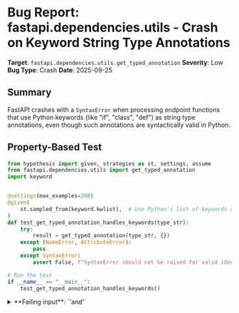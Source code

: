 # Bug Report: fastapi.dependencies.utils - Crash on Keyword String Type Annotations

**Target**: `fastapi.dependencies.utils.get_typed_annotation`
**Severity**: Low
**Bug Type**: Crash
**Date**: 2025-09-25

## Summary

FastAPI crashes with a `SyntaxError` when processing endpoint functions that use Python keywords (like "if", "class", "def") as string type annotations, even though such annotations are syntactically valid in Python.

## Property-Based Test

```python
from hypothesis import given, strategies as st, settings, assume
from fastapi.dependencies.utils import get_typed_annotation
import keyword


@settings(max_examples=200)
@given(
    st.sampled_from(keyword.kwlist),  # Use Python's list of keywords directly
)
def test_get_typed_annotation_handles_keywords(type_str):
    try:
        result = get_typed_annotation(type_str, {})
    except (NameError, AttributeError):
        pass
    except SyntaxError:
        assert False, f"SyntaxError should not be raised for valid identifier '{type_str}'"

# Run the test
if __name__ == "__main__":
    test_get_typed_annotation_handles_keywords()
```

<details>

<summary>
**Failing input**: `'and'`
</summary>
```
Traceback (most recent call last):
  File "/home/npc/miniconda/lib/python3.13/typing.py", line 1035, in __init__
    code = compile(arg_to_compile, '<string>', 'eval')
  File "<string>", line 1
    and
    ^^^
SyntaxError: invalid syntax

During handling of the above exception, another exception occurred:

Traceback (most recent call last):
  File "/home/npc/pbt/agentic-pbt/worker_/17/hypo.py", line 12, in test_get_typed_annotation_handles_keywords
    result = get_typed_annotation(type_str, {})
  File "/home/npc/miniconda/lib/python3.13/site-packages/fastapi/dependencies/utils.py", line 249, in get_typed_annotation
    annotation = ForwardRef(annotation)
  File "/home/npc/miniconda/lib/python3.13/typing.py", line 1037, in __init__
    raise SyntaxError(f"Forward reference must be an expression -- got {arg!r}")
SyntaxError: Forward reference must be an expression -- got 'and'

During handling of the above exception, another exception occurred:

Traceback (most recent call last):
  File "/home/npc/pbt/agentic-pbt/worker_/17/hypo.py", line 20, in <module>
    test_get_typed_annotation_handles_keywords()
    ~~~~~~~~~~~~~~~~~~~~~~~~~~~~~~~~~~~~~~~~~~^^
  File "/home/npc/pbt/agentic-pbt/worker_/17/hypo.py", line 7, in test_get_typed_annotation_handles_keywords
    @given(

  File "/home/npc/miniconda/lib/python3.13/site-packages/hypothesis/core.py", line 2124, in wrapped_test
    raise the_error_hypothesis_found
  File "/home/npc/pbt/agentic-pbt/worker_/17/hypo.py", line 16, in test_get_typed_annotation_handles_keywords
    assert False, f"SyntaxError should not be raised for valid identifier '{type_str}'"
           ^^^^^
AssertionError: SyntaxError should not be raised for valid identifier 'and'
Falsifying example: test_get_typed_annotation_handles_keywords(
    type_str='and',
)
```
</details>

## Reproducing the Bug

```python
from fastapi.dependencies.utils import get_dependant

# Test case: Using Python keyword "if" as a string type annotation
def endpoint_function(x: "if"):
    """Function with a keyword as string type annotation"""
    return {"x": x}

# Try to process this function through FastAPI's dependency system
try:
    dependant = get_dependant(path="/test", call=endpoint_function)
    print("SUCCESS: Function processed without error")
    print(f"Dependant: {dependant}")
except Exception as e:
    print(f"ERROR: {type(e).__name__}: {e}")
    import traceback
    traceback.print_exc()
```

<details>

<summary>
SyntaxError crash when processing endpoint function
</summary>
```
Traceback (most recent call last):
  File "/home/npc/miniconda/lib/python3.13/typing.py", line 1035, in __init__
    code = compile(arg_to_compile, '<string>', 'eval')
  File "<string>", line 1
    if
    ^^
SyntaxError: invalid syntax

During handling of the above exception, another exception occurred:

Traceback (most recent call last):
  File "/home/npc/pbt/agentic-pbt/worker_/17/repo.py", line 10, in <module>
    dependant = get_dependant(path="/test", call=endpoint_function)
  File "/home/npc/miniconda/lib/python3.13/site-packages/fastapi/dependencies/utils.py", line 274, in get_dependant
    endpoint_signature = get_typed_signature(call)
  File "/home/npc/miniconda/lib/python3.13/site-packages/fastapi/dependencies/utils.py", line 239, in get_typed_signature
    annotation=get_typed_annotation(param.annotation, globalns),
               ~~~~~~~~~~~~~~~~~~~~^^^^^^^^^^^^^^^^^^^^^^^^^^^^
  File "/home/npc/miniconda/lib/python3.13/site-packages/fastapi/dependencies/utils.py", line 249, in get_typed_annotation
    annotation = ForwardRef(annotation)
  File "/home/npc/miniconda/lib/python3.13/typing.py", line 1037, in __init__
    raise SyntaxError(f"Forward reference must be an expression -- got {arg!r}")
SyntaxError: Forward reference must be an expression -- got 'if'
ERROR: SyntaxError: Forward reference must be an expression -- got 'if'
```
</details>

## Why This Is A Bug

This is a bug because FastAPI crashes on syntactically valid Python code. While using Python keywords as string type annotations is extremely unusual and not practical, it is technically allowed by Python's syntax:

1. **Valid Python Syntax**: The function `def foo(x: "if"): pass` is syntactically valid Python code that can be defined, inspected, and called without issues in standard Python.

2. **Unexpected Crash**: FastAPI's dependency injection system crashes when processing such functions, even though the Python interpreter accepts them.

3. **Assumption Mismatch**: FastAPI assumes all string annotations are forward references to actual types that can be resolved. Python's `ForwardRef` class enforces that the string must be a valid Python expression (excluding keywords), but this restriction is not inherent to Python's annotation system itself.

4. **Poor Error Experience**: The crash happens at runtime during dependency resolution with an unclear error message that doesn't help users understand what went wrong or how to fix it.

## Relevant Context

The bug occurs in `/home/npc/miniconda/lib/python3.13/site-packages/fastapi/dependencies/utils.py` at line 249 in the `get_typed_annotation` function:

```python
def get_typed_annotation(annotation: Any, globalns: Dict[str, Any]) -> Any:
    if isinstance(annotation, str):
        annotation = ForwardRef(annotation)  # <-- Crashes here on keywords
        annotation = evaluate_forwardref(annotation, globalns, globalns)
    return annotation
```

The Python `ForwardRef` class (from `typing` module) validates that the string is a valid Python expression by attempting to compile it with `compile(arg, '<string>', 'eval')`. Keywords cannot be used in expression context, causing the compilation to fail.

FastAPI documentation: https://fastapi.tiangolo.com/
Python typing documentation: https://docs.python.org/3/library/typing.html

## Proposed Fix

```diff
--- a/fastapi/dependencies/utils.py
+++ b/fastapi/dependencies/utils.py
@@ -246,7 +246,12 @@ def get_typed_signature(call: Callable[..., Any]) -> inspect.Signature:

 def get_typed_annotation(annotation: Any, globalns: Dict[str, Any]) -> Any:
     if isinstance(annotation, str):
-        annotation = ForwardRef(annotation)
+        try:
+            annotation = ForwardRef(annotation)
+        except SyntaxError:
+            # Invalid forward reference (e.g., Python keyword), treat as Any
+            return Any
+
         annotation = evaluate_forwardref(annotation, globalns, globalns)
     return annotation
```